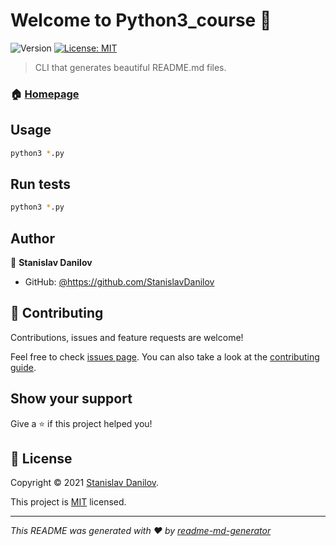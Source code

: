 # Welcome to Python3_course 👋
![Version](https://img.shields.io/badge/version-1.0.0-blue.svg?cacheSeconds=2592000)
[![License: MIT](https://img.shields.io/github/license/https:\/\/github.com\/StanislavDanilov/Python3_course)](https://github.com/kefranabg/readme-md-generator/blob/master/LICENSE)

> CLI that generates beautiful README.md files.

### 🏠 [Homepage](https://github.com/StanislavDanilov/python3_course)

## Usage

```sh
python3 *.py
```

## Run tests

```sh
python3 *.py
```

## Author

👤 **Stanislav Danilov**

* GitHub: [@https:\/\/github.com\/StanislavDanilov](https://github.com/https:\/\/github.com\/StanislavDanilov)

## 🤝 Contributing

Contributions, issues and feature requests are welcome!

Feel free to check [issues page](https://github.com/kefranabg/readme-md-generator/issues). You can also take a look at the [contributing guide](https://github.com/kefranabg/readme-md-generator/blob/master/CONTRIBUTING.md).

## Show your support

Give a ⭐️ if this project helped you!


## 📝 License

Copyright © 2021 [Stanislav Danilov](https://github.com/https:\/\/github.com\/StanislavDanilov).

This project is [MIT](https://github.com/kefranabg/readme-md-generator/blob/master/LICENSE) licensed.

***
_This README was generated with ❤️ by [readme-md-generator](https://github.com/kefranabg/readme-md-generator)_
